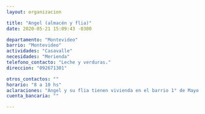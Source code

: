 ```yaml
---
layout: organizacion

title: "Angel (almacén y flia)"
date: 2020-05-21 15:09:43 -0300

departamento: "Montevideo"
barrio: "Montevideo"
actividades: "Casavalle"
necesidades: "Merienda"
telefono_contacto: "Leche y verduras."
direccion: "092671301"

otros_contactos: ""
horario: "8 a 10 hs"
aclaraciones: "Ángel y su flia tienen vivienda en el barrio 1° de Mayo y tienen un almacén, donde elaboran la comida y panes para la iniciativa (han recibido donaciones) Inicitiva de Ángel y su flia, actualmente funciona a partir de donaciones e ingresos de la flia"
cuenta_bancaria: ""

---
```

